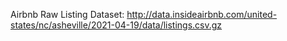 Airbnb Raw Listing Dataset: http://data.insideairbnb.com/united-states/nc/asheville/2021-04-19/data/listings.csv.gz
